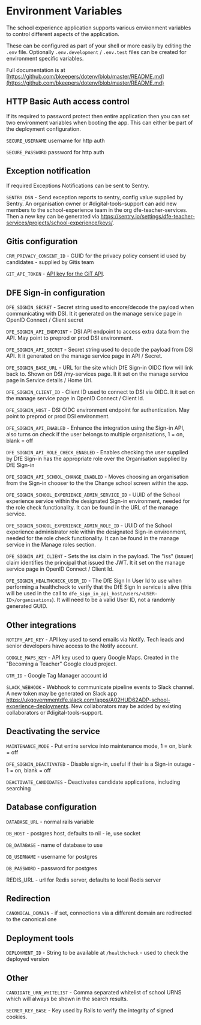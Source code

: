 # Environment Variables

The school experience application supports various environment variables
to control different aspects of the application.

These can be configured as part of your shell or more easily by editing the
`.env` file. Optionally `.env.development` / `.env.test` files can be created for
environment specific variables.

Full documentation is at
[https://github.com/bkeepers/dotenv/blob/master/README.md](https://github.com/bkeepers/dotenv/blob/master/README.md)

## HTTP Basic Auth access control

If its required to password protect then entire application then you can set two
environment variables when booting the app. This can either be part of the
deployment configuration.

`SECURE_USERNAME` username for http auth

`SECURE_PASSWORD` password for http auth

## Exception notification

If required Exceptions Notifications can be sent to Sentry.

`SENTRY_DSN` - Send exception reports to sentry, config value supplied by Sentry. An organisation owner or #digital-tools-support can add new members to the school-experience team in the org dfe-teacher-services. Then a new key can be generated via https://sentry.io/settings/dfe-teacher-services/projects/school-experience/keys/.

## Gitis configuration

`CRM_PRIVACY_CONSENT_ID` - GUID for the privacy policy consent id used by candidates - supplied by Gitis team

`GIT_API_TOKEN` - [API key for the GiT API](https://dfedigital.atlassian.net/wiki/spaces/GGIT/pages/2257682445/API-KEYS).

## DFE Sign-in configuration

`DFE_SIGNIN_SECRET` - Secret string used to encore/decode the payload when communicating with DSI. It it generated on the manage service page in OpenID Connect / Client secret

`DFE_SIGNIN_API_ENDPOINT` - DSI API endpoint to access extra data from the API. May point to preprod or prod DSI environment.

`DFE_SIGNIN_API_SECRET` - Secret string used to decode the payload from DSI API. It it generated on the manage service page in API / Secret.

`DFE_SIGNIN_BASE_URL` - URL for the site which DfE Sign-in OIDC flow will link back to. Shown on DSI /my-services page. It it set on the manage service page in Service details / Home Url.

`DFE_SIGNIN_CLIENT_ID` - Client ID used to connect to DSI via OIDC. It it set on the manage service page in OpenID Connect / Client Id.

`DFE_SIGNIN_HOST` - DSI OIDC environment endpoint for authentication. May point to preprod or prod DSI environment.

`DFE_SIGNIN_API_ENABLED` - Enhance the integration using the Sign-in API, also turns on check if the user belongs to multiple organisations, 1 = on, blank = off

`DFE_SIGNIN_API_ROLE_CHECK_ENABLED` - Enables checking the user supplied by DfE Sign-in has the appropriate role over the Organisation supplied by DfE Sign-in

`DFE_SIGNIN_API_SCHOOL_CHANGE_ENABLED` - Moves choosing an organisation from the Sign-in chooser to the the Change school screen within the app.

`DFE_SIGNIN_SCHOOL_EXPERIENCE_ADMIN_SERVICE_ID` - UUID of the School experience service within the designated Sign-in environment, needed for the role check functionality. It can be found in the URL of the manage service.

`DFE_SIGNIN_SCHOOL_EXPERIENCE_ADMIN_ROLE_ID` - UUID of the School experience administrator role within the designated Sign-in environment, needed for the role check functionality. It can be found in the manage service in the Manage roles section.

`DFE_SIGNIN_API_CLIENT` - Sets the iss claim in the payload. The "iss" (issuer) claim identifies the principal that issued the JWT. It it set on the manage service page in OpenID Connect / Client Id.

`DFE_SIGNIN_HEALTHCHECK_USER_ID` - The DfE Sign In User Id to use when performing a healthcheck to verify that the DfE Sign In service is alive (this will be used in the call to `dfe_sign_in_api_host/users/<USER-ID>/organisations`). It will need to be a valid User ID, not a randomly generated GUID.

## Other integrations

`NOTIFY_API_KEY` - API key used to send emails via Notify. Tech leads and senior developers have access to the Notify account.

`GOOGLE_MAPS_KEY` - API key used to query Google Maps. Created in the "Becoming a Teacher" Google cloud project.

`GTM_ID` - Google Tag Manager account id

`SLACK_WEBHOOK` - Webhook to communicate pipeline events to Slack channel. A new token may be generated on Slack app https://ukgovernmentdfe.slack.com/apps/A02HUD62ADP-school-experience-deployments. New collaborators may be added by existing collaborators or #digital-tools-support.

## Deactivating the service

`MAINTENANCE_MODE` - Put entire service into maintenance mode, 1 = on, blank = off

`DFE_SIGNIN_DEACTIVATED` - Disable sign-in, useful if their is a Sign-in outage - 1 = on, blank = off

`DEACTIVATE_CANDIDATES` - Deactivates candidate applications, including searching

## Database configuration

`DATABASE_URL` - normal rails variable

`DB_HOST` - postgres host, defaults to nil - ie, use socket

`DB_DATABASE` - name of database to use

`DB_USERNAME` - username for postgres

`DB_PASSWORD` - password for postgres

REDIS_URL - url for Redis server, defaults to local Redis server

## Redirection

`CANONICAL_DOMAIN` - if set, connections via a different domain are redirected to the canonical one

## Deployment tools

`DEPLOYMENT_ID` - String to be available at `/healthcheck` - used to check the deployed version

## Other

`CANDIDATE_URN_WHITELIST` - Comma separated whitelist of school URNS which will always be shown in the search results.

`SECRET_KEY_BASE` - Key used by Rails to verify the integrity of signed cookies.
